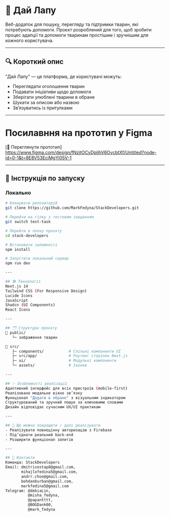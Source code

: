 # 🐾 Дай Лапу

Веб-додаток для пошуку, перегляду та підтримки тварин, які потребують допомоги. Проєкт розроблений для того, щоб зробити процес адапції та допомоги тваринам простішим і зручнішим для кожного користувача.

---

## 🔍 Короткий опис

"Дай Лапу" — це платформа, де користувачі можуть:
- Переглядати оголошення тварин
- Подавати ініціативи щодо допомоги
- Зберігати улюблені тварини в обране
- Шукати за описом або назвою
- Зв’язуватись із притулками

---

# Посилавння на прототип у Figma
[🔗 Переглянути прототип] https://www.figma.com/design/fNzjtOCyDpljhV6OvcbtXf/Untitled?node-id=0-1&t=8E8V53EciMgYi05V-1

---

## 🚀 Інструкція по запуску

### Локально

```bash
# Клонувати репозиторій
git clone https://github.com/MarkFedyna/StackDevelopers.git

# Перейти на гілку з тестовим завданням
git switch test-task

# Перейти в папку проєкту
cd stack-developers

# Встановити залежності
npm install

# Запустити локальний сервер
npm run dev

---

## 🛠️ Технології 
Next.js 14
Tailwind CSS (For Responsive Design)
Lucide Icons
JavaScript
Shadcn (UI Components)
React Icons

---

## 🗂️ Структура проєкту
📁 public/
   └─ зображення тварин

📁 src/
   ├─ components/           # Спільні компоненти UI
   ├─ src/app/              # Роутинг сторінок Next.js
   ├─ ui/                   # Модульні компоненти
   └─ assets/               # Іконки

---

## ✨ Особливості реалізації
Адаптивний інтерфейс для всіх пристроїв (mobile-first)
Реалізовано модальне вікно зв’язку
Функціонал "Додати в обране" з візуальним індикатором
Структурований та зручний пошук за ключовими словами
Дизайн відповідає сучасним UX/UI практикам

---

## 🔧 Що можна покращити / далі реалізувати
- Реалізувати повноцінну авторизацію з Firebase
- Під’єднати реальний back-end
- Розширити функціонал запитів

---

## 📩 Контакти 
Команда: StackDevelopers
Email: dmitrivostap8@gmail.com,
       mihajlofedina5@gmail.com,
       andrr.choo@gmail.com,
       bohdanburban@gmail.com,
       markfedina5@gmail.com
Telegram: @debiaLin,
          @misha_fedyna,
          @papantttt,
          @BOGDank00,
          @mark_fedyna
